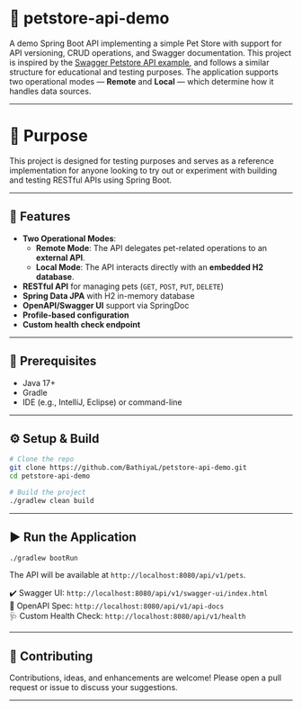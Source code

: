 # 🐾 petstore-api-demo
A demo Spring Boot API implementing a simple Pet Store with support for API versioning, CRUD operations, and Swagger documentation. This project is inspired by the [Swagger Petstore API example](https://petstore.swagger.io/), and follows a similar structure for educational and testing purposes.
The application supports two operational modes — **Remote** and **Local** — which determine how it handles data sources.

---

# 🎯 Purpose
This project is designed for testing purposes and serves as a reference implementation for anyone looking to try out or experiment with building and testing RESTful APIs using Spring Boot.

---

## 🚀 Features

- **Two Operational Modes**:
  - **Remote Mode**: The API delegates pet-related operations to an **external API**.
  - **Local Mode**: The API interacts directly with an **embedded H2 database**.
- **RESTful API** for managing pets (`GET`, `POST`, `PUT`, `DELETE`)
- **Spring Data JPA** with H2 in-memory database
- **OpenAPI/Swagger UI** support via SpringDoc
- **Profile-based configuration**
- **Custom health check endpoint**
---

## 🔧 Prerequisites

- Java 17+
- Gradle
- IDE (e.g., IntelliJ, Eclipse) or command-line

---

## ⚙️ Setup & Build

```bash
# Clone the repo
git clone https://github.com/BathiyaL/petstore-api-demo.git
cd petstore-api-demo

# Build the project
./gradlew clean build
```

---

## ▶️ Run the Application

```bash
./gradlew bootRun
```

The API will be available at `http://localhost:8080/api/v1/pets`.

✔️ Swagger UI: `http://localhost:8080/api/v1/swagger-ui/index.html`  
📄 OpenAPI Spec: `http://localhost:8080/api/v1/api-docs`  
🩺 Custom Health Check: `http://localhost:8080/api/v1/health`

---

## 🤝 Contributing

Contributions, ideas, and enhancements are welcome! Please open a pull request or issue to discuss your suggestions.

---
